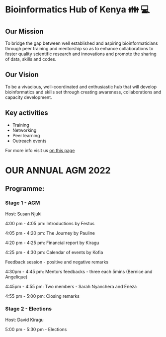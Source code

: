 # Bioinformatics Hub of Kenya :family: :computer:

## Our Mission
To bridge the gap between well established and aspiring bioinformaticians through peer training and mentorship so as to enhance collaborations to foster quality scientific research and innovations and promote the sharing of data, skills and codes.

## Our Vision 

To be a vivacious, well-coordinated and enthusiastic hub that will develop bioinformatics and skills set through creating awareness, collaborations and capacity development.

## Key activities 
  * Training 
  * Networking 
  * Peer learning 
  * Outreach events 

For more info visit us [on this page](https://bhki.org/)

# OUR ANNUAL AGM 2022
## Programme: 
### Stage 1 - AGM 

Host: Susan Njuki 

4:00 pm - 4:05 pm: Introductions by Festus 

4:05 pm - 4:20 pm: The Journey by Pauline

4:20 pm - 4:25 pm: Financial report by Kiragu 

4:25 pm - 4:30 pm: Calendar of events by Kofia  

Feedback session - positive and negative remarks 

4:30pm - 4:45 pm: Mentors feedbacks - three each 5mins (Bernice and Angelique) 

4:45pm - 4:55 pm: Two members - Sarah Nyanchera and Eneza 

4:55 pm - 5:00 pm: Closing remarks  

### Stage 2 - Elections

Host: David Kiragu 

5:00 pm - 5:30 pm - Elections



